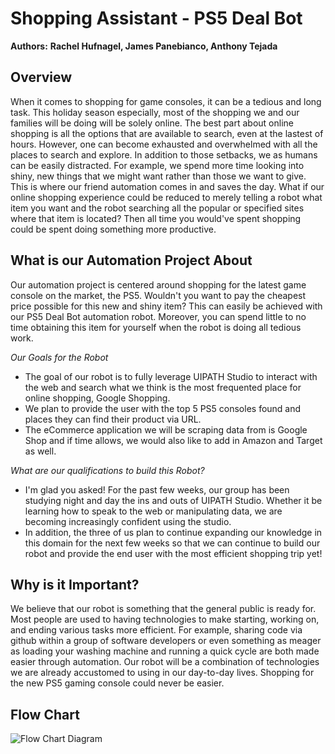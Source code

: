 # Shopping Assistant -  PS5 Deal Bot
**Authors:**
**Rachel Hufnagel, James Panebianco, Anthony Tejada**

## Overview
When it comes to shopping for game consoles, it can be a tedious and long task. This holiday season especially, most of the shopping we and our families will be doing will be solely online. The best part about online shopping is all the options that are available to search, even at the lastest of hours. However, one can become exhausted and overwhelmed with all the places to search and explore. In addition to those setbacks, we as humans can be easily distracted. For example, we spend more time looking into shiny, new things that we might want rather than those we want to give. This is where our friend automation comes in and saves the day. What if our online shopping experience could be reduced to merely telling a robot what item you want and the robot searching all the popular or specified sites where that item is located? Then all time you would've spent shopping could be spent doing something more productive. 
 
## What is our Automation Project About
Our automation project is centered around shopping for the latest game console on the market, the PS5. Wouldn't you want to pay the cheapest price possible for this new and shiny item? This can easily be achieved with our PS5 Deal Bot automation robot. Moreover, you can spend little to no time obtaining this item for yourself when the robot is doing all tedious work.
 
*Our Goals for the Robot*
 
- The goal of our robot is to fully leverage UIPATH Studio to interact with the web and search what we think is the most frequented place for online shopping, Google Shopping. 
- We plan to provide the user with the top 5 PS5 consoles found and places they can find their product via URL. 
- The eCommerce application we will be scraping data from is Google Shop and if time allows, we would also like to add in Amazon and Target as well.
 
*What are our qualifications to build this Robot?*
 
- I'm glad you asked! For the past few weeks, our group has been studying night and day the ins and outs of UIPATH Studio. Whether it be learning how to speak to the web or manipulating data, we are becoming increasingly confident using the studio. 
- In addition, the three of us plan to continue expanding our knowledge in this domain for the next few weeks so that we can continue to build our robot and provide the end user with the most efficient shopping trip yet!
 
## Why is it Important? 
We believe that our robot is something that the general public is ready for. Most people are used to having technologies to make starting, working on, and ending various tasks more efficient. For example, sharing code via github within a group of software developers or even something as meager as loading your washing machine and running a quick cycle are both made easier through automation. Our robot will be a combination of technologies we are already accustomed to using in our day-to-day lives. Shopping for the new PS5 gaming console could never be easier.



## Flow Chart

![Flow Chart Diagram](https://github.com/201019-UiPath/Jar-ShoppingAssistant-P2/blob/main/Playstation5Deals.png)